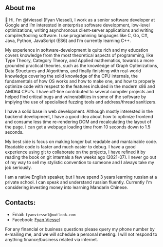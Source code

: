 ## About me

👋 Hi, I’m @fviessel (Fyan Viessel), I work as a senior software developer at Google and I’m interested in enterprise software development, low-level optimizations, writing asynchronous client-server applications and writing compiler/tooling software. I use programming langauges like C, Go, C#, Java, Python, JavaScript (ES6) and I’m currently learning C++.

My experience in software-development is quite rich and my education covers knowledge from the most theoretical aspects of programming, like Type Theory, Category Theory, and Applied mathematics, towards a more grounded practical theories, such as the knowledge of Graph Optimizations, Data Structures and Algorithms, and finally finishing with real-world knowledge covering the solid knowledge of the CPU internals, the fundamentals of how OS works and how to make one, and how to properly optimize code with respect to the features included in the modern x86 and AMD64 CPU's. I have off-line contributed to several compiler projects and helped find critical bugs and vulnerabilities in some of the software by implying the use of specialised fuzzing tools and address/thread sanitizers.

I have a solid base in web development. Although mostly interested in the backend development, I have a good idea about how to optimize frontend and consume less time re-rendering DOM and recalculating the layout of the page. I can get a webpage loading time from 10 seconds down to 1.5 seconds.

My best side is focus on making longer but readable and mantainable code. Readable code is faster and much easier to debug. I have a good experience using git to collaborate on the projects, I have refined it by reading the book on git internals a few weeks ago (2021-07). I never go out of my way to sell my stylistic convention to someone and I always take my job seriously.

I am a native English speaker, but I have spend 3 years learning russian at a private school. I can speak and understand russian fluently. Currently I'm considering investing money into learning Mandarin Chinese.

## Contacts:

- Email: `fyanviessel@outlook.com`
- Facebook: [Fyan Viessel](https://www.facebook.com/profile.php?id=100071104898080)

For any financial or business questions please query my phone number by e-mailing me, and we will schedule a personal meeting. I will not respond to anything finance/business related via internet.
